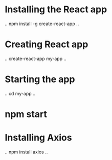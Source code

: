 # Installing the React app

..
npm install -g create-react-app
..

# Creating React app

..
create-react-app my-app
..

# Starting the app

..
cd my-app
..

# npm start

# Installing Axios

..
npm install axios
..
